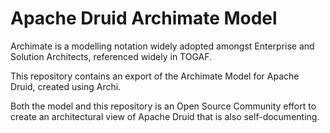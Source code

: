 # Apache Druid Archimate Model

Archimate is a modelling notation widely adopted amongst Enterprise and Solution Architects, referenced widely in TOGAF.

This repository contains an export of the Archimate Model for Apache Druid, created using Archi.

Both the model and this repository is an Open Source Community effort to create an architectural view of Apache Druid that is also self-documenting.

